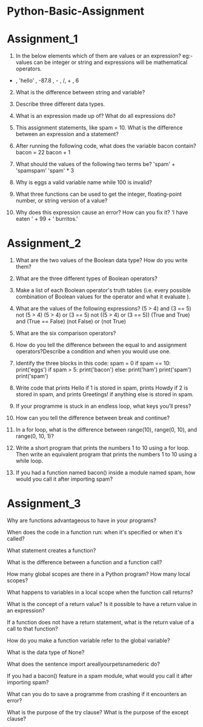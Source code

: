 # Python-Basic-Assignment

# Assignment_1
 
 1) In the below elements which of them are values or an expression? eg:- values can be integer or string and expressions will be mathematical operators.
 * , 'hello' , -87.8 , - , /, + , 6 

2) What is the difference between string and variable?

3) Describe three different data types.

4) What is an expression made up of? What do all expressions do?

5) This assignment statements, like spam = 10. What is the difference between an expression and a statement?

6) After running the following code, what does the variable bacon contain? bacon = 22 bacon + 1

7) What should the values of the following two terms be? 'spam' + 'spamspam' 'spam' * 3

8) Why is eggs a valid variable name while 100 is invalid?

9) What three functions can be used to get the integer, floating-point number, or string version of a value?

10) Why does this expression cause an error? How can you fix it? 'I have eaten ' + 99 + ' burritos.'

# Assignment_2

1) What are the two values of the Boolean data type? How do you write them?

2) What are the three different types of Boolean operators?

3) Make a list of each Boolean operator's truth tables (i.e. every possible combination of Boolean values for the operator and what it evaluate ).

4) What are the values of the following expressions? (5 > 4) and (3 == 5) not (5 > 4) (5 > 4) or (3 == 5) not ((5 > 4) or (3 == 5)) (True and True) and (True == False) (not        False) or (not True)

5) What are the six comparison operators?

6) How do you tell the difference between the equal to and assignment operators?Describe a condition and when you would use one.

7) Identify the three blocks in this code: spam = 0 if spam == 10: print('eggs') if spam > 5: print('bacon') else: print('ham') print('spam') print('spam')

8) Write code that prints Hello if 1 is stored in spam, prints Howdy if 2 is stored in spam, and prints Greetings! if anything else is stored in spam.

9) If your programme is stuck in an endless loop, what keys you’ll press?

10) How can you tell the difference between break and continue?

11) In a for loop, what is the difference between range(10), range(0, 10), and range(0, 10, 1)?

12) Write a short program that prints the numbers 1 to 10 using a for loop. Then write an equivalent program that prints the numbers 1 to 10 using a while loop.

13) If you had a function named bacon() inside a module named spam, how would you call it after importing spam?

# Assignment_3

Why are functions advantageous to have in your programs?

When does the code in a function run: when it's specified or when it's called?

What statement creates a function?

What is the difference between a function and a function call?

How many global scopes are there in a Python program? How many local scopes?

What happens to variables in a local scope when the function call returns?

What is the concept of a return value? Is it possible to have a return value in an expression?

If a function does not have a return statement, what is the return value of a call to that function?

How do you make a function variable refer to the global variable?

What is the data type of None?

What does the sentence import areallyourpetsnamederic do?

If you had a bacon() feature in a spam module, what would you call it after importing spam?

What can you do to save a programme from crashing if it encounters an error?

What is the purpose of the try clause? What is the purpose of the except clause?

